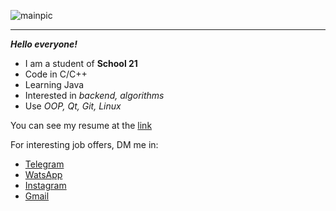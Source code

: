 ![mainpic](git.png)
____

***Hello everyone!***
 - I am a student of **School 21**
 - Code in C/C++
 - Learning Java
 - Interested in *backend, algorithms*
 - Use *OOP, Qt, Git, Linux*

You can see my resume at the [link]([http://t-do.ru/evdidenko](https://novosibirsk.hh.ru/resume/b8e73581ff0afb7a750039ed1f446f54433374) "hh.ru")

For interesting job offers, DM me in:
 - [Telegram](http://t-do.ru/evdidenko "Telegram")
 - [WatsApp](https://wa.clck.bar/79237054446 "WatsApp")
 - [Instagram](https://www.instagram.com/evgeny_didenko93/ "Instagram")
 - [Gmail](mailto:didenkoev93@gmail.com "Gmail")
 

